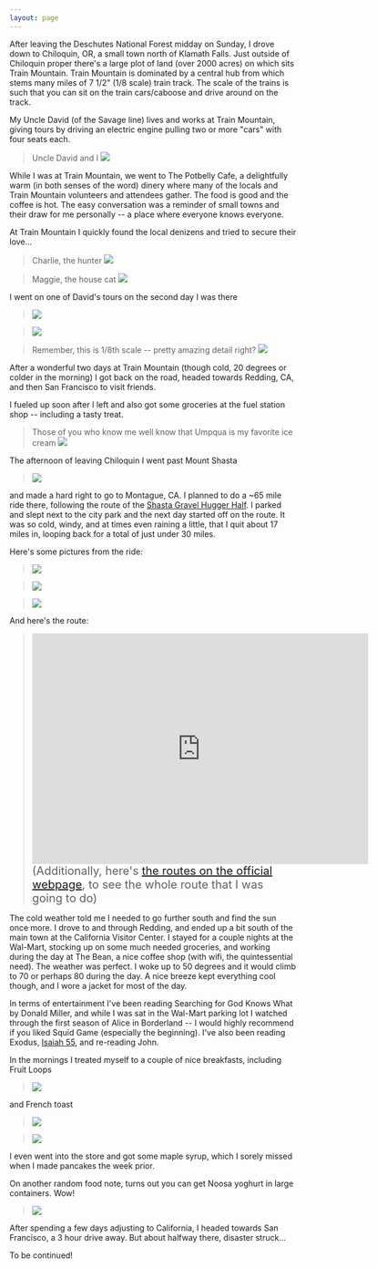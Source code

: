 ```yaml
---
layout: page
---
```


After leaving the Deschutes National Forest midday on Sunday, I drove down to Chiloquin, OR, a small town north of Klamath Falls. Just outside of Chiloquin proper there's a large plot of land (over 2000 acres) on which sits Train Mountain. Train Mountain is dominated by a central hub from which stems many miles of 7 1/2" (1/8 scale) train track. The scale of the trains is such that you can sit on the train cars/caboose and drive around on the track.

My Uncle David (of the Savage line) lives and works at Train Mountain, giving tours by driving an electric engine pulling two or more "cars" with four seats each.
> Uncle David and I
> ![](https://i.imgur.com/fztabL6.jpg)

While I was at Train Mountain, we went to The Potbelly Cafe, a delightfully warm (in both senses of the word) dinery where many of the locals and Train Mountain volunteers and attendees gather. The food is good and the coffee is hot. The easy conversation was a reminder of small towns and their draw for me personally -- a place where everyone knows everyone.

At Train Mountain I quickly found the local denizens and tried to secure their love...
> Charlie, the hunter
> ![](https://i.imgur.com/d1nI400.jpg)

> Maggie, the house cat
> ![](https://i.imgur.com/aOAzZwE.jpg)

I went on one of David's tours on the second day I was there
> ![](https://i.imgur.com/UfJ4xBQ.jpg)

> ![](https://i.imgur.com/fbgPlmx.jpg)

> Remember, this is 1/8th scale -- pretty amazing detail right?
> ![](https://i.imgur.com/sl2knqx.jpg)

After a wonderful two days at Train Mountain (though cold, 20 degrees or colder in the morning) I got back on the road, headed towards Redding, CA, and then San Francisco to visit friends.

I fueled up soon after I left and also got some groceries at the fuel station shop -- including a tasty treat.
> Those of you who know me well know that Umpqua is my favorite ice cream
> ![](https://i.imgur.com/GfdfRDS.jpg)

The afternoon of leaving Chiloquin I went past Mount Shasta
> ![](https://i.imgur.com/YYVfW6x.jpg)

and made a hard right to go to Montague, CA. I planned to do a ~65 mile ride there, following the route of the [Shasta Gravel Hugger Half](https://www.gravelhugger.com/). I parked and slept next to the city park and the next day started off on the route. It was so cold, windy, and at times even raining a little, that I quit about 17 miles in, looping back for a total of just under 30 miles.

Here's some pictures from the ride:
> ![](https://i.imgur.com/j4dito9.jpg)

> ![](https://i.imgur.com/NrxabNu.jpg)

> ![](https://i.imgur.com/0BvY1yZ.jpg)

And here's the route:
> <iframe height='405' width='590' frameborder='0' allowtransparency='true' scrolling='no' src='https://www.strava.com/activities/6107774853/embed/822ea24c5dd81e3a1d4c058aea384052b7206810'></iframe>
> <span style="font-size: 20px;">(Additionally, here's <a href="https://www.gravelhugger.com/seriespage">the routes on the official webpage</a>, to see the whole route that I was going to do)</span>

The cold weather told me I needed to go further south and find the sun once more.
I drove to and through Redding, and ended up a bit south of the main town at the California Visitor Center. I stayed for a couple nights at the Wal-Mart, stocking up on some much needed groceries, and working during the day at The Bean, a nice coffee shop (with wifi, the quintessential need). The weather was perfect. I woke up to 50 degrees and it would climb to 70 or perhaps 80 during the day. A nice breeze kept everything cool though, and I wore a jacket for most of the day.

In terms of entertainment I've been reading Searching for God Knows What by Donald Miller, and while I was sat in the Wal-Mart parking lot I watched through the first season of Alice in Borderland -- I would highly recommend if you liked Squid Game (especially the beginning). I've also been reading Exodus, [Isaiah 55](https://www.biblegateway.com/passage/?search=Isaiah%2055&version=NIV), and re-reading John.

In the mornings I treated myself to a couple of nice breakfasts, including Fruit Loops
> ![](https://i.imgur.com/d110Lho.jpg)

and French toast

> ![](https://i.imgur.com/i2W7xpc.jpg)

> ![](https://i.imgur.com/aBKS6w0.jpg)

I even went into the store and got some maple syrup, which I sorely missed when I made pancakes the week prior.

On another random food note, turns out you can get Noosa yoghurt in large containers. Wow!
> ![](https://i.imgur.com/a9vXd5t.jpg)

After spending a few days adjusting to California, I headed towards San Francisco, a 3 hour drive away. But about halfway there, disaster struck...

<p class="cliffhanger">To be continued!</p>

